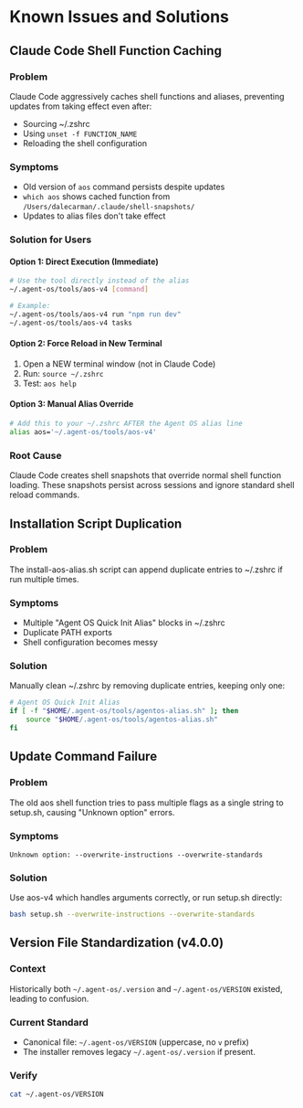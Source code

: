 # Known Issues and Solutions

## Claude Code Shell Function Caching

### Problem
Claude Code aggressively caches shell functions and aliases, preventing updates from taking effect even after:
- Sourcing ~/.zshrc
- Using `unset -f FUNCTION_NAME`
- Reloading the shell configuration

### Symptoms
- Old version of `aos` command persists despite updates
- `which aos` shows cached function from `/Users/dalecarman/.claude/shell-snapshots/`
- Updates to alias files don't take effect

### Solution for Users

#### Option 1: Direct Execution (Immediate)
```bash
# Use the tool directly instead of the alias
~/.agent-os/tools/aos-v4 [command]

# Example:
~/.agent-os/tools/aos-v4 run "npm run dev"
~/.agent-os/tools/aos-v4 tasks
```

#### Option 2: Force Reload in New Terminal
1. Open a NEW terminal window (not in Claude Code)
2. Run: `source ~/.zshrc`
3. Test: `aos help`

#### Option 3: Manual Alias Override
```bash
# Add this to your ~/.zshrc AFTER the Agent OS alias line
alias aos='~/.agent-os/tools/aos-v4'
```

### Root Cause
Claude Code creates shell snapshots that override normal shell function loading. These snapshots persist across sessions and ignore standard shell reload commands.

## Installation Script Duplication

### Problem
The install-aos-alias.sh script can append duplicate entries to ~/.zshrc if run multiple times.

### Symptoms
- Multiple "Agent OS Quick Init Alias" blocks in ~/.zshrc
- Duplicate PATH exports
- Shell configuration becomes messy

### Solution
Manually clean ~/.zshrc by removing duplicate entries, keeping only one:
```bash
# Agent OS Quick Init Alias
if [ -f "$HOME/.agent-os/tools/agentos-alias.sh" ]; then
    source "$HOME/.agent-os/tools/agentos-alias.sh"
fi
```

## Update Command Failure

### Problem
The old aos shell function tries to pass multiple flags as a single string to setup.sh, causing "Unknown option" errors.

### Symptoms
```
Unknown option: --overwrite-instructions --overwrite-standards
```

### Solution
Use aos-v4 which handles arguments correctly, or run setup.sh directly:
```bash
bash setup.sh --overwrite-instructions --overwrite-standards
```

## Version File Standardization (v4.0.0)

### Context
Historically both `~/.agent-os/.version` and `~/.agent-os/VERSION` existed, leading to confusion.

### Current Standard
- Canonical file: `~/.agent-os/VERSION` (uppercase, no `v` prefix)
- The installer removes legacy `~/.agent-os/.version` if present.

### Verify
```bash
cat ~/.agent-os/VERSION
```